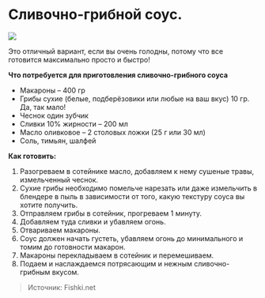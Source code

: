 # Сливочно-грибной соус.
![](/images/Kulinar/Sous/sousy_k_makaronam_007.jpg)

Это отличный вариант, если вы очень голодны, потому что все готовится максимально просто и быстро!

**Что потребуется для приготовления сливочно-грибного соуса**

- Макароны – 400 гр
- Грибы сухие (белые, подберёзовики или любые на ваш вкус) 10 гр. Да, так мало!
- Чеснок один зубчик
- Сливки 10% жирности – 200 мл
- Масло оливковое – 2 столовых ложки (25 г или 30 мл)
- Соль, тимьян, шалфей

**Как готовить:**

1. Разогреваем в сотейнике масло, добавляем к нему сушеные травы, измельченный чеснок.
2. Сухие грибы необходимо помельче нарезать или даже измельчить в блендере в пыль в зависимости от того, какую текстуру соуса вы хотите получить.
3. Отправляем грибы в сотейник, прогреваем 1 минуту.
4. Добавляем туда сливки и убавляем огонь.
5. Отвариваем макароны.
6. Соус должен начать густеть, убавляем огонь до минимального и томим до готовности макарон.
7. Макароны перекладываем в сотейник и перемешиваем.
8. Подаем и наслаждаемся потрясающим и нежным сливочно-грибным вкусом.

> Источник: Fishki.net
